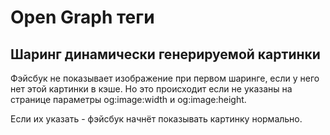 # Open Graph теги

## Шаринг динамически генерируемой картинки

Фэйсбук не показывает изображение при первом шаринге, если у него нет этой картинки в кэше.
Но это происходит если не указаны на странице параметры og:image:width и og:image:height.

Если их указать - фэйсбук начнёт показывать картинку нормально.
